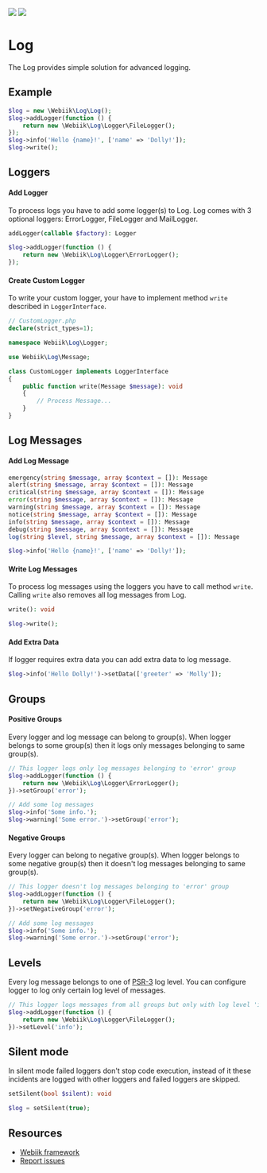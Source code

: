 <p align="left">
<img src="https://img.shields.io/packagist/l/webiik/webiik.svg"/>
<img src="https://img.shields.io/badge/dependencies-0-brightgreen.svg"/>
</p>

Log
===
The Log provides simple solution for advanced logging.

Example
-------
```php
$log = new \Webiik\Log\Log();
$log->addLogger(function () {
    return new \Webiik\Log\Logger\FileLogger();
});
$log->info('Hello {name}!', ['name' => 'Dolly!']);
$log->write();
```

Loggers
-------
#### Add Logger
To process logs you have to add some logger(s) to Log. Log comes with 3 optional loggers: ErrorLogger, FileLogger and MailLogger.
```php
addLogger(callable $factory): Logger
```
```php
$log->addLogger(function () {
    return new \Webiik\Log\Logger\ErrorLogger();
});
```
#### Create Custom Logger
To write your custom logger, your have to implement method `write` described in `LoggerInterface`.   
```php
// CustomLogger.php
declare(strict_types=1);

namespace Webiik\Log\Logger;

use Webiik\Log\Message;

class CustomLogger implements LoggerInterface
{
    public function write(Message $message): void
    {
        // Process Message...
    }
}
```
Log Messages
------------
#### Add Log Message
```php
emergency(string $message, array $context = []): Message
alert(string $message, array $context = []): Message
critical(string $message, array $context = []): Message
error(string $message, array $context = []): Message
warning(string $message, array $context = []): Message
notice(string $message, array $context = []): Message
info(string $message, array $context = []): Message
debug(string $message, array $context = []): Message
log(string $level, string $message, array $context = []): Message
```
```php
$log->info('Hello {name}!', ['name' => 'Dolly!']);
```
#### Write Log Messages
To process log messages using the loggers you have to call method `write`. Calling `write` also removes all log messages from Log. 
```php
write(): void
```
```php
$log->write();
```
#### Add Extra Data
If logger requires extra data you can add extra data to log message.
```php
$log->info('Hello Dolly!')->setData(['greeter' => 'Molly']);
```

Groups
------
#### Positive Groups 
Every logger and log message can belong to group(s). When logger belongs to some group(s) then it logs only messages belonging to same group(s).
```php
// This logger logs only log messages belonging to 'error' group
$log->addLogger(function () {
    return new \Webiik\Log\Logger\ErrorLogger();
})->setGroup('error');

// Add some log messages
$log->info('Some info.');
$log->warning('Some error.')->setGroup('error');
```
#### Negative Groups 
Every logger can belong to negative group(s). When logger belongs to some negative group(s) then it doesn't log messages belonging to same group(s).  
```php
// This logger doesn't log messages belonging to 'error' group
$log->addLogger(function () {
    return new \Webiik\Log\Logger\FileLogger();
})->setNegativeGroup('error');

// Add some log messages
$log->info('Some info.');
$log->warning('Some error.')->setGroup('error');
```

Levels
------
Every log message belongs to one of [PSR-3][3] log level. You can configure logger to log only certain log level of messages.
```php
// This logger logs messages from all groups but only with log level 'info'
$log->addLogger(function () {
    return new \Webiik\Log\Logger\FileLogger();
})->setLevel('info');
```

Silent mode
-----------
In silent mode failed loggers don't stop code execution, instead of it these incidents are logged with other loggers and failed loggers are skipped.
```php
setSilent(bool $silent): void
```
```php
$log = setSilent(true);
```

Resources
---------
* [Webiik framework][1]
* [Report issues][2]

[1]: https://github.com/webiik/webiik
[2]: https://github.com/webiik/webiik-components/issues
[3]: https://www.php-fig.org/psr/psr-3/
